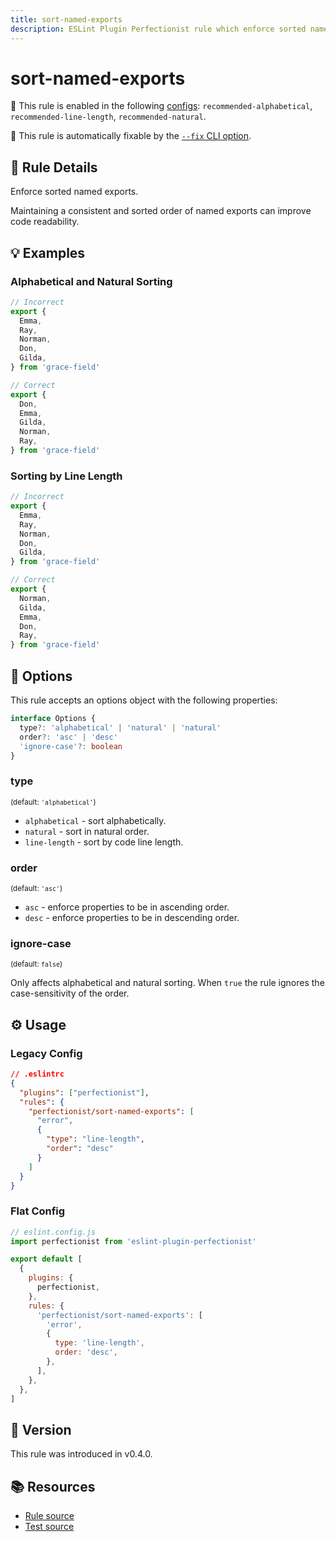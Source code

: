 ```yaml
---
title: sort-named-exports
description: ESLint Plugin Perfectionist rule which enforce sorted named exports
---
```


# sort-named-exports

💼 This rule is enabled in the following [configs](/configs/): `recommended-alphabetical`, `recommended-line-length`, `recommended-natural`.

🔧 This rule is automatically fixable by the [`--fix` CLI option](https://eslint.org/docs/latest/user-guide/command-line-interface#--fix).

<!-- end auto-generated rule header -->

## 📖 Rule Details

Enforce sorted named exports.

Maintaining a consistent and sorted order of named exports can improve code readability.

## 💡 Examples

### Alphabetical and Natural Sorting

<!-- prettier-ignore -->
```ts
// Incorrect
export {
  Emma,
  Ray,
  Norman,
  Don,
  Gilda,
} from 'grace-field'

// Correct
export {
  Don,
  Emma,
  Gilda,
  Norman,
  Ray,
} from 'grace-field'
```

### Sorting by Line Length

<!-- prettier-ignore -->
```ts
// Incorrect
export {
  Emma,
  Ray,
  Norman,
  Don,
  Gilda,
} from 'grace-field'

// Correct
export {
  Norman,
  Gilda,
  Emma,
  Don,
  Ray,
} from 'grace-field'
```

## 🔧 Options

This rule accepts an options object with the following properties:

```ts
interface Options {
  type?: 'alphabetical' | 'natural' | 'natural'
  order?: 'asc' | 'desc'
  'ignore-case'?: boolean
}
```

### type

<sub>(default: `'alphabetical'`)</sub>

- `alphabetical` - sort alphabetically.
- `natural` - sort in natural order.
- `line-length` - sort by code line length.

### order

<sub>(default: `'asc'`)</sub>

- `asc` - enforce properties to be in ascending order.
- `desc` - enforce properties to be in descending order.

### ignore-case

<sub>(default: `false`)</sub>

Only affects alphabetical and natural sorting. When `true` the rule ignores the case-sensitivity of the order.

## ⚙️ Usage

### Legacy Config

```json
// .eslintrc
{
  "plugins": ["perfectionist"],
  "rules": {
    "perfectionist/sort-named-exports": [
      "error",
      {
        "type": "line-length",
        "order": "desc"
      }
    ]
  }
}
```

### Flat Config

```js
// eslint.config.js
import perfectionist from 'eslint-plugin-perfectionist'

export default [
  {
    plugins: {
      perfectionist,
    },
    rules: {
      'perfectionist/sort-named-exports': [
        'error',
        {
          type: 'line-length',
          order: 'desc',
        },
      ],
    },
  },
]
```

## 🚀 Version

This rule was introduced in v0.4.0.

## 📚 Resources

- [Rule source](https://github.com/azat-io/eslint-plugin-perfectionist/blob/main/rules/sort-named-exports.ts)
- [Test source](https://github.com/azat-io/eslint-plugin-perfectionist/blob/main/test/sort-named-exports.test.ts)
